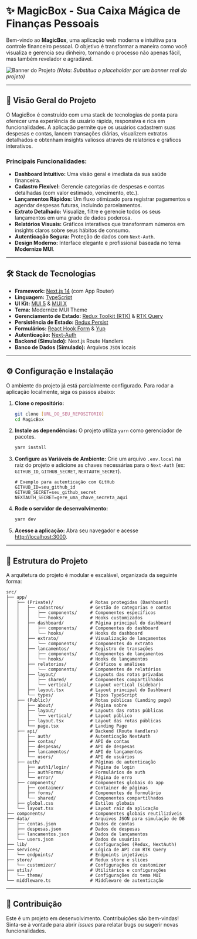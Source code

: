 # ✨ MagicBox - Sua Caixa Mágica de Finanças Pessoais

Bem-vindo ao **MagicBox**, uma aplicação web moderna e intuitiva para controle financeiro pessoal. O objetivo é transformar a maneira como você visualiza e gerencia seu dinheiro, tornando o processo não apenas fácil, mas também revelador e agradável.

![Banner do Projeto](https://via.placeholder.com/1200x400.png/001E3A/FFFFFF?text=MagicBox%20-%20Controle%20Financeiro%20Inteligente )
*(Nota: Substitua o placeholder por um banner real do projeto)*

---

## 🚀 Visão Geral do Projeto

O MagicBox é construído com uma stack de tecnologias de ponta para oferecer uma experiência de usuário rápida, responsiva e rica em funcionalidades. A aplicação permite que os usuários cadastrem suas despesas e contas, lancem transações diárias, visualizem extratos detalhados e obtenham insights valiosos através de relatórios e gráficos interativos.

### Principais Funcionalidades:
-   **Dashboard Intuitivo:** Uma visão geral e imediata da sua saúde financeira.
-   **Cadastro Flexível:** Gerencie categorias de despesas e contas detalhadas (com valor estimado, vencimento, etc.).
-   **Lançamentos Rápidos:** Um fluxo otimizado para registrar pagamentos e agendar despesas futuras, incluindo parcelamentos.
-   **Extrato Detalhado:** Visualize, filtre e gerencie todos os seus lançamentos em uma grade de dados poderosa.
-   **Relatórios Visuais:** Gráficos interativos que transformam números em insights claros sobre seus hábitos de consumo.
-   **Autenticação Segura:** Proteção de dados com `Next-Auth`.
-   **Design Moderno:** Interface elegante e profissional baseada no tema **Modernize MUI**.

---

## 🛠️ Stack de Tecnologias

*   **Framework:** [Next.js 14](https://nextjs.org/ ) (com App Router)
*   **Linguagem:** [TypeScript](https://www.typescriptlang.org/ )
*   **UI Kit:** [MUI 5](https://mui.com/ ) & [MUI X](https://mui.com/x/ )
*   **Tema:** Modernize MUI Theme
*   **Gerenciamento de Estado:** [Redux Toolkit (RTK)](https://redux-toolkit.js.org/ ) & [RTK Query](https://redux-toolkit.js.org/rtk-query/overview )
*   **Persistência de Estado:** [Redux Persist](https://github.com/rt2zz/redux-persist )
*   **Formulários:** [React Hook Form](https://react-hook-form.com/ ) & [Yup](https://github.com/jquense/yup )
*   **Autenticação:** [Next-Auth](https://next-auth.js.org/ )
*   **Backend (Simulado):** Next.js Route Handlers
*   **Banco de Dados (Simulado):** Arquivos `JSON` locais

---

## ⚙️ Configuração e Instalação

O ambiente do projeto já está parcialmente configurado. Para rodar a aplicação localmente, siga os passos abaixo:

1.  **Clone o repositório:**
    ```bash
    git clone [URL_DO_SEU_REPOSITORIO]
    cd MagicBox
    ```

2.  **Instale as dependências:**
    O projeto utiliza `yarn` como gerenciador de pacotes.
    ```bash
    yarn install
    ```
    
3.  **Configure as Variáveis de Ambiente:**
    Crie um arquivo `.env.local` na raiz do projeto e adicione as chaves necessárias para o `Next-Auth` (ex: `GITHUB_ID`, `GITHUB_SECRET`, `NEXTAUTH_SECRET`).
    ```env
    # Exemplo para autenticação com GitHub
    GITHUB_ID=seu_github_id
    GITHUB_SECRET=seu_github_secret
    NEXTAUTH_SECRET=gere_uma_chave_secreta_aqui
    ```

4.  **Rode o servidor de desenvolvimento:**
    ```bash
    yarn dev
    ```

5.  **Acesse a aplicação:**
    Abra seu navegador e acesse [http://localhost:3000](http://localhost:3000 ).

---

## 📂 Estrutura do Projeto

A arquitetura do projeto é modular e escalável, organizada da seguinte forma:

```
src/
├── app/
│   ├── (Private)/              # Rotas protegidas (Dashboard)
│   │   ├── cadastros/          # Gestão de categorias e contas
│   │   │   ├── components/     # Componentes específicos
│   │   │   └── hooks/          # Hooks customizados
│   │   ├── dashboard/          # Página principal do dashboard
│   │   │   ├── components/     # Componentes do dashboard
│   │   │   └── hooks/          # Hooks do dashboard
│   │   ├── extrato/            # Visualização de lançamentos
│   │   │   └── components/     # Componentes do extrato
│   │   ├── lancamentos/        # Registro de transações
│   │   │   ├── components/     # Componentes de lançamentos
│   │   │   └── hooks/          # Hooks de lançamentos
│   │   ├── relatorios/         # Gráficos e análises
│   │   │   └── components/     # Componentes de relatórios
│   │   ├── layout/             # Layouts das rotas privadas
│   │   │   ├── shared/         # Componentes compartilhados
│   │   │   └── vertical/       # Layout vertical (sidebar)
│   │   ├── layout.tsx          # Layout principal do Dashboard
│   │   └── types/              # Tipos TypeScript
│   ├── (Public)/               # Rotas públicas (Landing page)
│   │   ├── about/              # Página sobre
│   │   ├── layout/             # Layouts das rotas públicas
│   │   │   └── vertical/       # Layout público
│   │   ├── layout.tsx          # Layout das rotas públicas
│   │   └── page.tsx            # Landing Page
│   ├── api/                    # Backend (Route Handlers)
│   │   ├── auth/               # Autenticação NextAuth
│   │   ├── contas/             # API de contas
│   │   ├── despesas/           # API de despesas
│   │   ├── lancamentos/        # API de lançamentos
│   │   └── users/              # API de usuários
│   ├── auth/                   # Páginas de autenticação
│   │   ├── auth1/login/        # Página de login
│   │   ├── authForms/          # Formulários de auth
│   │   └── error/              # Página de erro
│   ├── components/             # Componentes globais do app
│   │   ├── container/          # Container de páginas
│   │   ├── forms/              # Componentes de formulário
│   │   └── shared/             # Componentes compartilhados
│   ├── global.css              # Estilos globais
│   └── layout.tsx              # Layout raiz da aplicação
├── components/                 # Componentes globais reutilizáveis
├── data/                       # Arquivos JSON para simulação de DB
│   ├── contas.json             # Dados de contas
│   ├── despesas.json           # Dados de despesas
│   ├── lancamentos.json        # Dados de lançamentos
│   └── users.json              # Dados de usuários
├── lib/                        # Configurações (Redux, NextAuth)
├── services/                   # Lógica de API com RTK Query
│   └── endpoints/              # Endpoints injetáveis
├── store/                      # Redux store e slices
│   └── customizer/             # Configurações do customizer
├── utils/                      # Utilitários e configurações
│   └── theme/                  # Configurações do tema MUI
└── middleware.ts               # Middleware de autenticação
```

---

## 🤝 Contribuição

Este é um projeto em desenvolvimento. Contribuições são bem-vindas! Sinta-se à vontade para abrir *issues* para relatar bugs ou sugerir novas funcionalidades.

```
